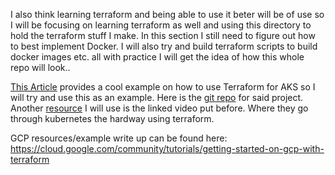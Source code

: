 I also think learning terraform and being able to use it beter will be of use so I will be focusing on learning terraform as well and using this directory to hold the terraform stuff I make. In this section I still need to figure out how to best implement Docker. I will also try and build terraform scripts to build docker images etc. all with practice I will get the idea of how this whole repo will look..

[This Article](https://learnk8s.io/blog/get-start-terraform-aks) provides a cool example on how to use Terraform for AKS so I will try and use this as an example. Here is the [git repo](https://github.com/learnk8s/terraform-aks) for said project. Another [resource](https://www.youtube.com/watch?v=00r9C8rWsK8) I will use is the linked video put before. Where they go through kubernetes the hardway using terraform. 


GCP resources/example write up can be found here: https://cloud.google.com/community/tutorials/getting-started-on-gcp-with-terraform
